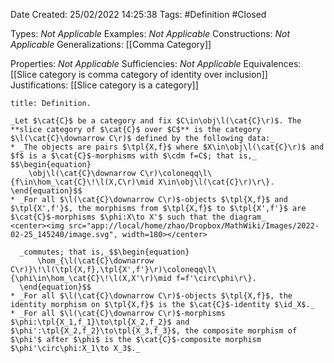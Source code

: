 <div class="topSpace"></div>

Date Created: 25/02/2022 14:25:38
Tags: #Definition #Closed 

Types: _Not Applicable_
Examples: _Not Applicable_
Constructions: _Not Applicable_
Generalizations: [[Comma Category]]

Properties: _Not Applicable_
Sufficiencies: _Not Applicable_
Equivalences: [[Slice category is comma category of identity over inclusion]]
Justifications: [[Slice category is a category]]

``` ad-Definition
title: Definition.

_Let $\cat{C}$ be a category and fix $C\in\obj\l(\cat{C}\r)$. The **slice category of $\cat{C}$ over $C$** is the category $\l(\cat{C}\downarrow C\r)$ defined by the following data:_
* _The objects are pairs $\tpl{X,f}$ where $X\in\obj\l(\cat{C}\r)$ and $f$ is a $\cat{C}$-morphisms with $\cdm f=C$; that is,_
$$\begin{equation}
    \obj\l(\cat{C}\downarrow C\r)\coloneqq\l\{f\in\hom_\cat{C}\!\l(X,C\r)\mid X\in\obj\l(\cat{C}\r)\r\}.
\end{equation}$$
* _For all $\l(\cat{C}\downarrow C\r)$-objects $\tpl{X,f}$ and $\tpl{X',f'}$, the morphisms from $\tpl{X,f}$ to $\tpl{X',f'}$ are $\cat{C}$-morphisms $\phi:X\to X'$ such that the diagram_
<center><img src="app://local/home/zhao/Dropbox/MathWiki/Images/2022-02-25_145240/image.svg", width=180></center>

  _commutes; that is,_$$\begin{equation}
      \hom_{\l(\cat{C}\downarrow C\r)}\!\l(\tpl{X,f},\tpl{X',f'}\r)\coloneqq\l\{\phi\in\hom_\cat{C}\!\l(X,X'\r)\mid f=f'\circ\phi\r\}.
  \end{equation}$$
* _For all $\l(\cat{C}\downarrow C\r)$-objects $\tpl{X,f}$, the identity morphism on $\tpl{X,f}$ is the $\cat{C}$-identity $\id_X$._
* _For all $\l(\cat{C}\downarrow C\r)$-morphisms $\phi:\tpl{X_1,f_1}\to\tpl{X_2,f_2}$ and $\phi':\tpl{X_2,f_2}\to\tpl{X_3,f_3}$, the composite morphism of $\phi'$ after $\phi$ is the $\cat{C}$-composite morphism $\phi'\circ\phi:X_1\to X_3$._

```
